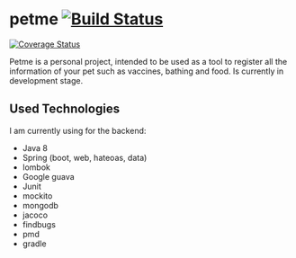 # petme [![Build Status](https://travis-ci.org/germandavid85/example-java-hateoas-pet-app.svg?branch=master)](https://travis-ci.org/germandavid85/example-java-hateoas-pet-app)
[![Coverage Status](https://coveralls.io/repos/github/germandavid85/example-java-hateoas-pet-app/badge.svg)](https://coveralls.io/github/germandavid85/example-java-hateoas-pet-app)

Petme is a personal project, intended to be used as a tool to register all the information of your pet such as vaccines, bathing and food. Is currently in development stage.

## Used Technologies
I am currently using for the backend:
* Java 8
* Spring (boot, web, hateoas, data)
* lombok
* Google guava
* Junit
* mockito
* mongodb
* jacoco
* findbugs
* pmd
* gradle
